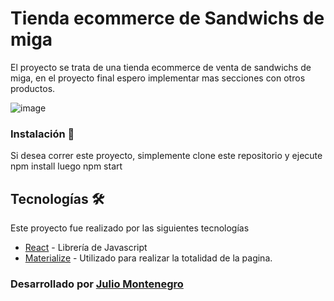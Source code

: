 # Tienda ecommerce de Sandwichs de miga

El proyecto se trata de una tienda ecommerce de venta de sandwichs de miga, en el proyecto final espero implementar mas secciones con otros productos.


 ![image](/public/assets/img/Tienda_Gif.gif)



### Instalación 🔧

Si desea correr este proyecto, simplemente clone este repositorio  y ejecute 
npm install
luego
 npm start 


## Tecnologías 🛠️

Este proyecto fue realizado por las siguientes tecnologías

* [React](https://reactjs.org/) - Librería de Javascript
* [Materialize](https://materializecss.com/) - Utilizado para realizar la totalidad de la pagina.



 ### Desarrollado por  [Julio Montenegro](https://github.com/juliomontenegro)

